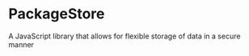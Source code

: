 PackageStore
============

A JavaScript library that allows for flexible storage of data in a secure manner